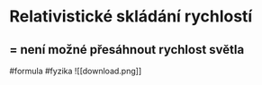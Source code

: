 # Relativistické skládání rychlostí
## = není možné přesáhnout rychlost světla


#formula #fyzika ![[download.png]] 